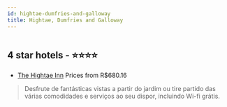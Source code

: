 ```yaml
---
id: hightae-dumfries-and-galloway
title: Hightae, Dumfries and Galloway
---
```


<center><img src="https://i.travelapi.com/hotels/13000000/12490000/12487700/12487613/8def879d_z.jpg" alt="" /></center>


##  4 star hotels - ⭐️⭐️⭐️⭐️

-    [The Hightae Inn](https://www.hurb.com/br/aud/https://www.hurb.com/br/hotels/hightae/the-hightae-inn-HT-TBKR?cmp=18055) Prices from R$680.16
   > Desfrute de fantásticas vistas a partir do jardim ou tire partido das várias comodidades e serviços ao seu dispor, incluindo Wi-fi grátis.
